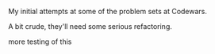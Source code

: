 My initial attempts at some of the problem sets at Codewars. 

A bit crude, they'll need some serious refactoring.

more testing of this
